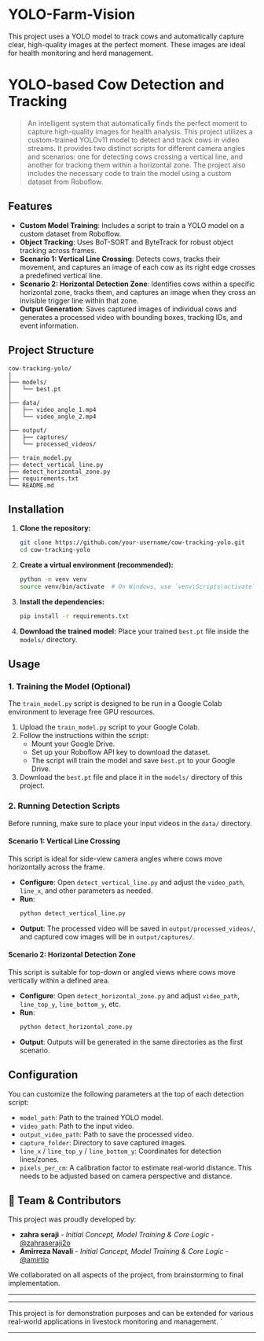 # YOLO-Farm-Vision
This project uses a YOLO model to track cows and automatically capture clear, high-quality images at the perfect moment. These images are ideal for health monitoring and herd management.
# YOLO-based Cow Detection and Tracking
> An intelligent system that automatically finds the perfect moment to capture high-quality images for health analysis.
This project utilizes a custom-trained YOLOv11 model to detect and track cows in video streams. It provides two distinct scripts for different camera angles and scenarios: one for detecting cows crossing a vertical line, and another for tracking them within a horizontal zone. The project also includes the necessary code to train the model using a custom dataset from Roboflow.

## Features

- **Custom Model Training**: Includes a script to train a YOLO model on a custom dataset from Roboflow.
- **Object Tracking**: Uses BoT-SORT and ByteTrack for robust object tracking across frames.
- **Scenario 1: Vertical Line Crossing**: Detects cows, tracks their movement, and captures an image of each cow as its right edge crosses a predefined vertical line.
- **Scenario 2: Horizontal Detection Zone**: Identifies cows within a specific horizontal zone, tracks them, and captures an image when they cross an invisible trigger line within that zone.
- **Output Generation**: Saves captured images of individual cows and generates a processed video with bounding boxes, tracking IDs, and event information.

## Project Structure

  ```
  cow-tracking-yolo/
  │
  ├── models/
  │   └── best.pt
  │
  ├── data/
  │   ├── video_angle_1.mp4
  │   └── video_angle_2.mp4
  │
  ├── output/
  │   ├── captures/
  │   └── processed_videos/
  │
  ├── train_model.py
  ├── detect_vertical_line.py
  ├── detect_horizontal_zone.py
  ├── requirements.txt
  └── README.md
  ```

## Installation

1.  **Clone the repository:**
    ```bash
    git clone https://github.com/your-username/cow-tracking-yolo.git
    cd cow-tracking-yolo
    ```

2.  **Create a virtual environment (recommended):**
    ```bash
    python -m venv venv
    source venv/bin/activate  # On Windows, use `venv\Scripts\activate`
    ```

3.  **Install the dependencies:**
    ```bash
    pip install -r requirements.txt
    ```

4.  **Download the trained model:**
    Place your trained `best.pt` file inside the `models/` directory.

## Usage

### 1. Training the Model (Optional)

The `train_model.py` script is designed to be run in a Google Colab environment to leverage free GPU resources.

1.  Upload the `train_model.py` script to your Google Colab.
2.  Follow the instructions within the script:
    - Mount your Google Drive.
    - Set up your Roboflow API key to download the dataset.
    - The script will train the model and save `best.pt` to your Google Drive.
3.  Download the `best.pt` file and place it in the `models/` directory of this project.

### 2. Running Detection Scripts

Before running, make sure to place your input videos in the `data/` directory.

#### Scenario 1: Vertical Line Crossing

This script is ideal for side-view camera angles where cows move horizontally across the frame.

-   **Configure**: Open `detect_vertical_line.py` and adjust the `video_path`, `line_x`, and other parameters as needed.
-   **Run**:
    ```bash
    python detect_vertical_line.py
    ```
-   **Output**: The processed video will be saved in `output/processed_videos/`, and captured cow images will be in `output/captures/`.

#### Scenario 2: Horizontal Detection Zone

This script is suitable for top-down or angled views where cows move vertically within a defined area.

-   **Configure**: Open `detect_horizontal_zone.py` and adjust `video_path`, `line_top_y`, `line_bottom_y`, etc.
-   **Run**:
    ```bash
    python detect_horizontal_zone.py
    ```
-   **Output**: Outputs will be generated in the same directories as the first scenario.

## Configuration

You can customize the following parameters at the top of each detection script:

-   `model_path`: Path to the trained YOLO model.
-   `video_path`: Path to the input video.
-   `output_video_path`: Path to save the processed video.
-   `capture_folder`: Directory to save captured images.
-   `line_x` / `line_top_y` / `line_bottom_y`: Coordinates for detection lines/zones.
-   `pixels_per_cm`: A calibration factor to estimate real-world distance. This needs to be adjusted based on camera perspective and distance.

## 👥 Team & Contributors

This project was proudly developed by:

- **zahra seraji** - *Initial Concept, Model Training & Core Logic* - [@zahraseraji2o](https://github.com/zahraseraji2o)
- **Amirreza Navali** - *Initial Concept, Model Training & Core Logic* - [@amirtio](https://github.com/amirtio)

We collaborated on all aspects of the project, from brainstorming to final implementation.

---

---

This project is for demonstration purposes and can be extended for various real-world applications in livestock monitoring and management.
`

---
